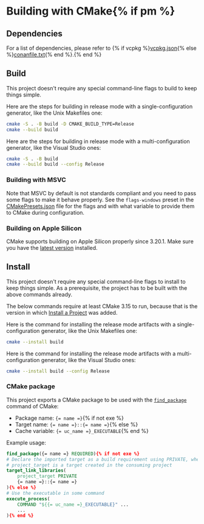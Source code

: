 # Building with CMake{% if pm %}

## Dependencies

For a list of dependencies, please refer to {% if vcpkg %}[vcpkg.json](vcpkg.json){% else %}[conanfile.txt](conanfile.txt){% end %}.{% end %}

## Build

This project doesn't require any special command-line flags to build to keep
things simple.

Here are the steps for building in release mode with a single-configuration
generator, like the Unix Makefiles one:

```sh
cmake -S . -B build -D CMAKE_BUILD_TYPE=Release
cmake --build build
```

Here are the steps for building in release mode with a multi-configuration
generator, like the Visual Studio ones:

```sh
cmake -S . -B build
cmake --build build --config Release
```

### Building with MSVC

Note that MSVC by default is not standards compliant and you need to pass some
flags to make it behave properly. See the `flags-windows` preset in the
[CMakePresets.json](CMakePresets.json) file for the flags and with what
variable to provide them to CMake during configuration.

### Building on Apple Silicon

CMake supports building on Apple Silicon properly since 3.20.1. Make sure you
have the [latest version][1] installed.

## Install

This project doesn't require any special command-line flags to install to keep
things simple. As a prerequisite, the project has to be built with the above
commands already.

The below commands require at least CMake 3.15 to run, because that is the
version in which [Install a Project][2] was added.

Here is the command for installing the release mode artifacts with a
single-configuration generator, like the Unix Makefiles one:

```sh
cmake --install build
```

Here is the command for installing the release mode artifacts with a
multi-configuration generator, like the Visual Studio ones:

```sh
cmake --install build --config Release
```

### CMake package

This project exports a CMake package to be used with the [`find_package`][3]
command of CMake:

* Package name: `{= name =}`{% if not exe %}
* Target name: `{= name =}::{= name =}`{% else %}
* Cache variable: `{= uc_name =}_EXECUTABLE`{% end %}

Example usage:

```cmake
find_package({= name =} REQUIRED){% if not exe %}
# Declare the imported target as a build requirement using PRIVATE, where
# project_target is a target created in the consuming project
target_link_libraries(
    project_target PRIVATE
    {= name =}::{= name =}
){% else %}
# Use the executable in some command
execute_process(
    COMMAND "${{= uc_name =}_EXECUTABLE}" ...
    ...
){% end %}
```

[1]: https://cmake.org/download/
[2]: https://cmake.org/cmake/help/latest/manual/cmake.1.html#install-a-project
[3]: https://cmake.org/cmake/help/latest/command/find_package.html
